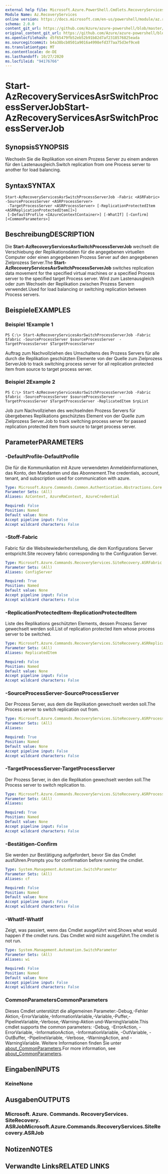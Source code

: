 ```yaml
---
external help file: Microsoft.Azure.PowerShell.Cmdlets.RecoveryServices.SiteRecovery.dll-Help.xml
Module Name: Az.RecoveryServices
online version: https://docs.microsoft.com/en-us/powershell/module/az.recoveryservices/start-azrecoveryservicesasrswitchprocessserverjob
schema: 2.0.0
content_git_url: https://github.com/Azure/azure-powershell/blob/master/src/RecoveryServices/RecoveryServices/help/Start-AzRecoveryServicesAsrSwitchProcessServerJob.md
original_content_git_url: https://github.com/Azure/azure-powershell/blob/master/src/RecoveryServices/RecoveryServices/help/Start-AzRecoveryServicesAsrSwitchProcessServerJob.md
ms.openlocfilehash: d5f65479fb52eb52b91b82d7af2318576825eada
ms.sourcegitcommit: b4a38bcb0501a9016a4998efd377aa75d3ef9ce8
ms.translationtype: MT
ms.contentlocale: de-DE
ms.lasthandoff: 10/27/2020
ms.locfileid: "94176766"
---
```

# <span data-ttu-id="cb315-101">Start-AzRecoveryServicesAsrSwitchProcessServerJob</span><span class="sxs-lookup"><span data-stu-id="cb315-101">Start-AzRecoveryServicesAsrSwitchProcessServerJob</span></span>

## <span data-ttu-id="cb315-102">Synopsis</span><span class="sxs-lookup"><span data-stu-id="cb315-102">SYNOPSIS</span></span>
<span data-ttu-id="cb315-103">Wechseln Sie die Replikation von einem Prozess Server zu einem anderen für den Lastenausgleich.</span><span class="sxs-lookup"><span data-stu-id="cb315-103">Switch replication from one Process server to another for load balancing.</span></span>

## <span data-ttu-id="cb315-104">Syntax</span><span class="sxs-lookup"><span data-stu-id="cb315-104">SYNTAX</span></span>

```
Start-AzRecoveryServicesAsrSwitchProcessServerJob -Fabric <ASRFabric> -SourceProcessServer <ASRProcessServer>
 -TargetProcessServer <ASRProcessServer> [-ReplicationProtectedItem <ASRReplicationProtectedItem[]>]
 [-DefaultProfile <IAzureContextContainer>] [-WhatIf] [-Confirm] [<CommonParameters>]
```

## <span data-ttu-id="cb315-105">Beschreibung</span><span class="sxs-lookup"><span data-stu-id="cb315-105">DESCRIPTION</span></span>
<span data-ttu-id="cb315-106">Die **Start-AzRecoveryServicesAsrSwitchProcessServerJob** wechselt die Verschiebung der Replikationsdaten für die angegebenen virtuellen Computer oder einen angegebenen Prozess Server auf den angegebenen Zielprozess Server.</span><span class="sxs-lookup"><span data-stu-id="cb315-106">The **Start-AzRecoveryServicesAsrSwitchProcessServerJob** switches replication data movement for the specified virtual machines or a specified Process server to the specified target Process server.</span></span> <span data-ttu-id="cb315-107">Wird zum Lastenausgleich oder zum Wechseln der Replikation zwischen Prozess Servern verwendet.</span><span class="sxs-lookup"><span data-stu-id="cb315-107">Used for load balancing or switching replication between Process servers.</span></span>

## <span data-ttu-id="cb315-108">Beispiele</span><span class="sxs-lookup"><span data-stu-id="cb315-108">EXAMPLES</span></span>

### <span data-ttu-id="cb315-109">Beispiel 1</span><span class="sxs-lookup"><span data-stu-id="cb315-109">Example 1</span></span>
```
PS C:\> Start-AzRecoveryServicesAsrSwitchProcessServerJob -Fabric $fabric -SourceProcessServer $sourceProcessServer  -TargetProcessServer $TargetProcessServer
```

<span data-ttu-id="cb315-110">Auftrag zum Nachvollziehen des Umschaltens des Prozess Servers für alle durch die Replikation geschützten Elemente von der Quelle zum Zielprozess Server</span><span class="sxs-lookup"><span data-stu-id="cb315-110">Job to track switching process server for all replication protected item from source to target process server.</span></span>

### <span data-ttu-id="cb315-111">Beispiel 2</span><span class="sxs-lookup"><span data-stu-id="cb315-111">Example 2</span></span>
```
PS C:\> Start-AzRecoveryServicesAsrSwitchProcessServerJob -Fabric $fabric -SourceProcessServer $sourceProcessServer  -TargetProcessServer $TargetProcessServer -ReplicatedItem $rpList
```

<span data-ttu-id="cb315-112">Job zum Nachvollziehen des wechselnden Prozess Servers für übergebenes Replikations geschütztes Element von der Quelle zum Zielprozess Server.</span><span class="sxs-lookup"><span data-stu-id="cb315-112">Job to track switching process server for passed replication protected item from source to target process server.</span></span>

## <span data-ttu-id="cb315-113">Parameter</span><span class="sxs-lookup"><span data-stu-id="cb315-113">PARAMETERS</span></span>

### <span data-ttu-id="cb315-114">-DefaultProfile</span><span class="sxs-lookup"><span data-stu-id="cb315-114">-DefaultProfile</span></span>
<span data-ttu-id="cb315-115">Die für die Kommunikation mit Azure verwendeten Anmeldeinformationen, das Konto, den Mandanten und das Abonnement.</span><span class="sxs-lookup"><span data-stu-id="cb315-115">The credentials, account, tenant, and subscription used for communication with azure.</span></span>

```yaml
Type: Microsoft.Azure.Commands.Common.Authentication.Abstractions.Core.IAzureContextContainer
Parameter Sets: (All)
Aliases: AzContext, AzureRmContext, AzureCredential

Required: False
Position: Named
Default value: None
Accept pipeline input: False
Accept wildcard characters: False
```

### <span data-ttu-id="cb315-116">-Stoff</span><span class="sxs-lookup"><span data-stu-id="cb315-116">-Fabric</span></span>
<span data-ttu-id="cb315-117">Fabric für die Websitewiederherstellung, die dem Konfigurations Server entspricht.</span><span class="sxs-lookup"><span data-stu-id="cb315-117">Site recovery fabric corresponding to the Configuration Server.</span></span>

```yaml
Type: Microsoft.Azure.Commands.RecoveryServices.SiteRecovery.ASRFabric
Parameter Sets: (All)
Aliases: ConfigServer

Required: True
Position: Named
Default value: None
Accept pipeline input: False
Accept wildcard characters: False
```

### <span data-ttu-id="cb315-118">-ReplicationProtectedItem</span><span class="sxs-lookup"><span data-stu-id="cb315-118">-ReplicationProtectedItem</span></span>
<span data-ttu-id="cb315-119">Liste des Replikations geschützten Elements, dessen Prozess Server gewechselt werden soll.</span><span class="sxs-lookup"><span data-stu-id="cb315-119">List of replication protected item whose process server to be switched.</span></span>

```yaml
Type: Microsoft.Azure.Commands.RecoveryServices.SiteRecovery.ASRReplicationProtectedItem[]
Parameter Sets: (All)
Aliases: ReplicatedItem

Required: False
Position: Named
Default value: None
Accept pipeline input: False
Accept wildcard characters: False
```

### <span data-ttu-id="cb315-120">-SourceProcessServer</span><span class="sxs-lookup"><span data-stu-id="cb315-120">-SourceProcessServer</span></span>
<span data-ttu-id="cb315-121">Der Prozess Server, aus dem die Replikation gewechselt werden soll.</span><span class="sxs-lookup"><span data-stu-id="cb315-121">The Process server to switch replication out from.</span></span>

```yaml
Type: Microsoft.Azure.Commands.RecoveryServices.SiteRecovery.ASRProcessServer
Parameter Sets: (All)
Aliases:

Required: True
Position: Named
Default value: None
Accept pipeline input: False
Accept wildcard characters: False
```

### <span data-ttu-id="cb315-122">-TargetProcessServer</span><span class="sxs-lookup"><span data-stu-id="cb315-122">-TargetProcessServer</span></span>
<span data-ttu-id="cb315-123">Der Prozess Server, in den die Replikation gewechselt werden soll.</span><span class="sxs-lookup"><span data-stu-id="cb315-123">The Process server to switch replication to.</span></span>

```yaml
Type: Microsoft.Azure.Commands.RecoveryServices.SiteRecovery.ASRProcessServer
Parameter Sets: (All)
Aliases:

Required: True
Position: Named
Default value: None
Accept pipeline input: False
Accept wildcard characters: False
```

### <span data-ttu-id="cb315-124">-Bestätigen</span><span class="sxs-lookup"><span data-stu-id="cb315-124">-Confirm</span></span>
<span data-ttu-id="cb315-125">Sie werden zur Bestätigung aufgefordert, bevor Sie das Cmdlet ausführen.</span><span class="sxs-lookup"><span data-stu-id="cb315-125">Prompts you for confirmation before running the cmdlet.</span></span>

```yaml
Type: System.Management.Automation.SwitchParameter
Parameter Sets: (All)
Aliases: cf

Required: False
Position: Named
Default value: None
Accept pipeline input: False
Accept wildcard characters: False
```

### <span data-ttu-id="cb315-126">-WhatIf</span><span class="sxs-lookup"><span data-stu-id="cb315-126">-WhatIf</span></span>
<span data-ttu-id="cb315-127">Zeigt, was passiert, wenn das Cmdlet ausgeführt wird.</span><span class="sxs-lookup"><span data-stu-id="cb315-127">Shows what would happen if the cmdlet runs.</span></span>
<span data-ttu-id="cb315-128">Das Cmdlet wird nicht ausgeführt.</span><span class="sxs-lookup"><span data-stu-id="cb315-128">The cmdlet is not run.</span></span>

```yaml
Type: System.Management.Automation.SwitchParameter
Parameter Sets: (All)
Aliases: wi

Required: False
Position: Named
Default value: None
Accept pipeline input: False
Accept wildcard characters: False
```

### <span data-ttu-id="cb315-129">CommonParameters</span><span class="sxs-lookup"><span data-stu-id="cb315-129">CommonParameters</span></span>
<span data-ttu-id="cb315-130">Dieses Cmdlet unterstützt die allgemeinen Parameter:-Debug,-Fehler Aktion,-ErrorVariable,-InformationVariable,-Variable,-Puffer,-PipelineVariable,-Verbose,-Warning-Aktion und-WarningVariable.</span><span class="sxs-lookup"><span data-stu-id="cb315-130">This cmdlet supports the common parameters: -Debug, -ErrorAction, -ErrorVariable, -InformationAction, -InformationVariable, -OutVariable, -OutBuffer, -PipelineVariable, -Verbose, -WarningAction, and -WarningVariable.</span></span> <span data-ttu-id="cb315-131">Weitere Informationen finden Sie unter [about_CommonParameters](http://go.microsoft.com/fwlink/?LinkID=113216).</span><span class="sxs-lookup"><span data-stu-id="cb315-131">For more information, see [about_CommonParameters](http://go.microsoft.com/fwlink/?LinkID=113216).</span></span>

## <span data-ttu-id="cb315-132">Eingaben</span><span class="sxs-lookup"><span data-stu-id="cb315-132">INPUTS</span></span>

### <span data-ttu-id="cb315-133">Keine</span><span class="sxs-lookup"><span data-stu-id="cb315-133">None</span></span>

## <span data-ttu-id="cb315-134">Ausgaben</span><span class="sxs-lookup"><span data-stu-id="cb315-134">OUTPUTS</span></span>

### <span data-ttu-id="cb315-135">Microsoft. Azure. Commands. RecoveryServices. SiteRecovery. ASRJob</span><span class="sxs-lookup"><span data-stu-id="cb315-135">Microsoft.Azure.Commands.RecoveryServices.SiteRecovery.ASRJob</span></span>

## <span data-ttu-id="cb315-136">Notizen</span><span class="sxs-lookup"><span data-stu-id="cb315-136">NOTES</span></span>

## <span data-ttu-id="cb315-137">Verwandte Links</span><span class="sxs-lookup"><span data-stu-id="cb315-137">RELATED LINKS</span></span>

